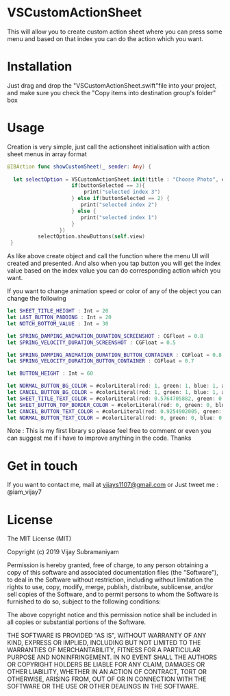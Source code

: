 # VSCustomActionSheet
This will allow you to create custom action sheet where you can press some menu and based on that index you can do the action which you want.

# Installation

Just drag and drop the "VSCustomActionSheet.swift"file into your project, and make sure you check the "Copy items into destination group's folder" box

# Usage

Creation is very simple, just call the actionsheet initialisation with action sheet menus in array format

```swift
@IBAction func showCustomSheet(_ sender: Any) {
           
  let selectOption = VSCustomActionSheet.init(title : "Choose Photo", cancelButtonTitle: "Cancel", otherButtonTitle: ["Take a                       photo","Pick from gallery","Remove photo"], completion: { buttonSelected in
                     if(buttonSelected == 3){
                         print("selected index 3")
                     } else if(buttonSelected == 2) {
                        print("selected index 2")
                     } else {
                        print("selected index 1")
                     }
                 })
          selectOption.showButtons(self.view)
 }
``` 
As like above create object and call the function where the menu UI will created and presented. And also when you tap button you will get the index value based on the index value you can do corresponding action which you want.


If you want to change animation speed or color of any of the object you can change the following 

```swift
let SHEET_TITLE_HEIGHT : Int = 20
let LAST_BUTTON_PADDING : Int = 20
let NOTCH_BOTTOM_VALUE : Int = 30

let SPRING_DAMPING_ANIMATION_DURATION_SCREENSHOT : CGFloat = 0.8
let SPRING_VELOCITY_DURATION_SCREENSHOT : CGFloat = 0.5

let SPRING_DAMPING_ANIMATION_DURATION_BUTTON_CONTAINER : CGFloat = 0.8
let SPRING_VELOCITY_DURATION_BUTTON_CONTAINER : CGFloat = 0.7

let BUTTON_HEIGHT : Int = 60

let NORMAL_BUTTON_BG_COLOR = #colorLiteral(red: 1, green: 1, blue: 1, alpha: 1)
let CANCEL_BUTTON_BG_COLOR = #colorLiteral(red: 1, green: 1, blue: 1, alpha: 1)
let SHEET_TITLE_TEXT_COLOR = #colorLiteral(red: 0.5764705882, green: 0.6431372549, blue: 0.6784313725, alpha: 1)
let SHEET_BUTTON_TOP_BORDER_COLOR = #colorLiteral(red: 0, green: 0, blue: 0, alpha: 1)
let CANCEL_BUTTON_TEXT_COLOR = #colorLiteral(red: 0.9254902005, green: 0.2352941185, blue: 0.1019607857, alpha: 1)
let NORMAL_BUTTON_TEXT_COLOR = #colorLiteral(red: 0, green: 0, blue: 0, alpha: 1)
```

Note : This is my first library so please feel free to comment or even you can suggest me if i have to improve anything in the code. Thanks

# Get in touch
If you want to contact me, mail at vijays1107@gmail.com or Just tweet me : @iam_vijay7

# License

 The MIT License (MIT)
 
 Copyright (c) 2019 Vijay Subramaniyam
 
 
 Permission is hereby granted, free of charge, to any person obtaining a copy
 of this software and associated documentation files (the "Software"), to deal
 in the Software without restriction, including without limitation the rights
 to use, copy, modify, merge, publish, distribute, sublicense, and/or sell
 copies of the Software, and to permit persons to whom the Software is
 furnished to do so, subject to the following conditions:
 
 The above copyright notice and this permission notice shall be included in all
 copies or substantial portions of the Software.
 
 THE SOFTWARE IS PROVIDED "AS IS", WITHOUT WARRANTY OF ANY KIND, EXPRESS OR
 IMPLIED, INCLUDING BUT NOT LIMITED TO THE WARRANTIES OF MERCHANTABILITY,
 FITNESS FOR A PARTICULAR PURPOSE AND NONINFRINGEMENT. IN NO EVENT SHALL THE
 AUTHORS OR COPYRIGHT HOLDERS BE LIABLE FOR ANY CLAIM, DAMAGES OR OTHER
 LIABILITY, WHETHER IN AN ACTION OF CONTRACT, TORT OR OTHERWISE, ARISING FROM,
 OUT OF OR IN CONNECTION WITH THE SOFTWARE OR THE USE OR OTHER DEALINGS IN THE
 SOFTWARE.
